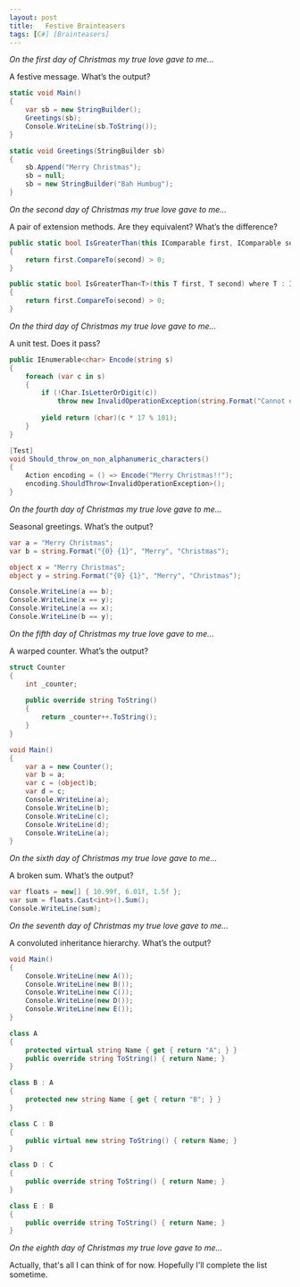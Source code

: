 ```yaml
---
layout: post
title:   Festive Brainteasers
tags: [C#] [Brainteasers]
---
```


*On the first day of Christmas my true love gave to me...*

A festive message. What’s the output?

~~~csharp
static void Main()
{
    var sb = new StringBuilder();
    Greetings(sb);
    Console.WriteLine(sb.ToString());
}

static void Greetings(StringBuilder sb)
{
    sb.Append("Merry Christmas");
    sb = null;
    sb = new StringBuilder("Bah Humbug");
}
~~~

*On the second day of Christmas my true love gave to me...*

A pair of extension methods. Are they equivalent? What’s the difference?

~~~csharp
public static bool IsGreaterThan(this IComparable first, IComparable second) 
{
    return first.CompareTo(second) > 0;
}
~~~
~~~csharp
public static bool IsGreaterThan<T>(this T first, T second) where T : IComparable 
{
    return first.CompareTo(second) > 0;
}
~~~


*On the third day of Christmas my true love gave to me...*

A unit test. Does it pass?

~~~csharp
public IEnumerable<char> Encode(string s)
{
    foreach (var c in s)
    {
        if (!Char.IsLetterOrDigit(c))
            throw new InvalidOperationException(string.Format("Cannot encode char '{0}'", c));
                  
        yield return (char)(c * 17 % 101);
    }
}
~~~
~~~csharp
[Test]
void Should_throw_on_non_alphanumeric_characters()
{
    Action encoding = () => Encode("Merry Christmas!!");
    encoding.ShouldThrow<InvalidOperationException>();
}
~~~

*On the fourth day of Christmas my true love gave to me...*

Seasonal greetings. What’s the output?

~~~csharp
var a = "Merry Christmas";
var b = string.Format("{0} {1}", "Merry", "Christmas");

object x = "Merry Christmas";
object y = string.Format("{0} {1}", "Merry", "Christmas");

Console.WriteLine(a == b);
Console.WriteLine(x == y);
Console.WriteLine(a == x);
Console.WriteLine(b == y);
~~~

*On the fifth day of Christmas my true love gave to me...*

A warped counter. What’s the output?

~~~csharp
struct Counter
{
    int _counter;
     
    public override string ToString()
    {
        return _counter++.ToString();
    }
}

void Main()
{
    var a = new Counter();
    var b = a;
    var c = (object)b;
    var d = c;
    Console.WriteLine(a);
    Console.WriteLine(b);
    Console.WriteLine(c);
    Console.WriteLine(d);
	Console.WriteLine(a);
}
~~~

*On the sixth day of Christmas my true love gave to me...*

A broken sum. What’s the output?

~~~csharp
var floats = new[] { 10.99f, 6.01f, 1.5f };    
var sum = floats.Cast<int>().Sum();
Console.WriteLine(sum);
~~~

*On the seventh day of Christmas my true love gave to me...*

A convoluted inheritance hierarchy. What’s the output?

~~~csharp
void Main()
{
    Console.WriteLine(new A());
    Console.WriteLine(new B());
    Console.WriteLine(new C());
    Console.WriteLine(new D());
    Console.WriteLine(new E());
}

class A
{
    protected virtual string Name { get { return "A"; } }
    public override string ToString() { return Name; }
}

class B : A
{
    protected new string Name { get { return "B"; } }
}

class C : B
{
    public virtual new string ToString() { return Name; }
}

class D : C
{
    public override string ToString() { return Name; }
}

class E : B
{
    public override string ToString() { return Name; }
}
~~~


*On the eighth day of Christmas my true love gave to me...*

Actually, that's all I can think of for now. Hopefully I'll complete the list sometime.
